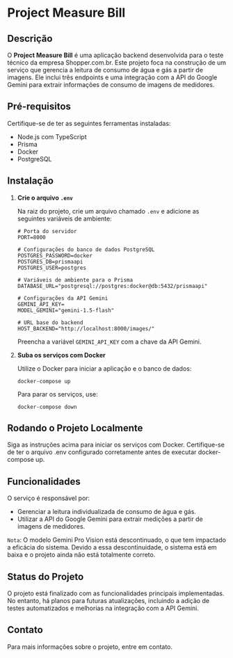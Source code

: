 # Project Measure Bill

## Descrição

O **Project Measure Bill** é uma aplicação backend desenvolvida para o teste técnico da empresa Shopper.com.br. Este projeto foca na construção de um serviço que gerencia a leitura de consumo de água e gás a partir de imagens. Ele inclui três endpoints e uma integração com a API do Google Gemini para extrair informações de consumo de imagens de medidores.

## Pré-requisitos

Certifique-se de ter as seguintes ferramentas instaladas:

- Node.js com TypeScript
- Prisma
- Docker
- PostgreSQL

## Instalação

1. **Crie o arquivo `.env`**

   Na raiz do projeto, crie um arquivo chamado `.env` e adicione as seguintes variáveis de ambiente:

   ```env
   # Porta do servidor
   PORT=8000

   # Configurações do banco de dados PostgreSQL
   POSTGRES_PASSWORD=docker
   POSTGRES_DB=prismaapi
   POSTGRES_USER=postgres

   # Variáveis de ambiente para o Prisma
   DATABASE_URL="postgresql://postgres:docker@db:5432/prismaapi"

   # Configurações da API Gemini
   GEMINI_API_KEY=
   MODEL_GEMINI="gemini-1.5-flash"

   # URL base do backend
   HOST_BACKEND="http://localhost:8000/images/"
   ```

    Preencha a variável `GEMINI_API_KEY` com a chave da API Gemini.

2. **Suba os serviços com Docker**

    Utilize o Docker para iniciar a aplicação e o banco de dados:

    ```
    docker-compose up
    ```

    Para parar os serviços, use:
    ```
    docker-compose down
    ```

## Rodando o Projeto Localmente

   Siga as instruções acima para iniciar os serviços com Docker. Certifique-se de ter o arquivo .env configurado corretamente antes de executar docker-compose up.

## Funcionalidades

   O serviço é responsável por:

- Gerenciar a leitura individualizada de consumo de água e gás.
- Utilizar a API do Google Gemini para extrair medições a partir de imagens de medidores.

`Nota`: O modelo Gemini Pro Vision está descontinuado, o que tem impactado a eficácia do sistema. Devido a essa descontinuidade, o sistema está em baixa e o projeto ainda não está totalmente correto.


## Status do Projeto

O projeto está finalizado com as funcionalidades principais implementadas. No entanto, há planos para futuras atualizações, incluindo a adição de testes automatizados e melhorias na integração com a API Gemini.

## Contato 

Para mais informações sobre o projeto, entre em contato.
